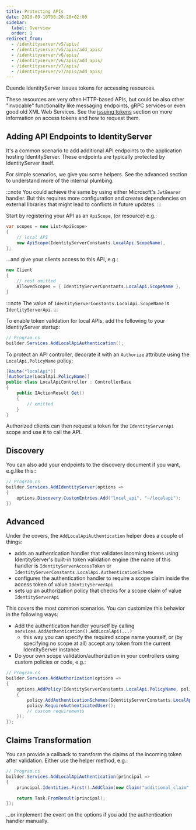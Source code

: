 ```yaml
---
title: Protecting APIs
date: 2020-09-10T08:20:20+02:00
sidebar:
  label: Overview
  order: 1
redirect_from:
  - /identityserver/v5/apis/
  - /identityserver/v5/apis/add_apis/
  - /identityserver/v6/apis/
  - /identityserver/v6/apis/add_apis/
  - /identityserver/v7/apis/
  - /identityserver/v7/apis/add_apis/
---
```


Duende IdentityServer issues tokens for accessing resources.

These resources are very often HTTP-based APIs, but could be also other "invocable" functionality like messaging endpoints, gRPC services or even good old XML Web Services. See the [issuing tokens](/identityserver/tokens/) section on more information on access tokens and how to request them.

## Adding API Endpoints to IdentityServer

It's a common scenario to add additional API endpoints to the application hosting IdentityServer.
These endpoints are typically protected by IdentityServer itself.

For simple scenarios, we give you some helpers. See the advanced section to understand more of the internal plumbing.

:::note
You could achieve the same by using either Microsoft's `JwtBearer` handler. But this requires more configuration and creates dependencies on external libraries that might lead to conflicts in future updates.
:::

Start by registering your API as an `ApiScope`, (or resource) e.g.:

```cs
var scopes = new List<ApiScope>
{
    // local API
    new ApiScope(IdentityServerConstants.LocalApi.ScopeName),
};
```

...and give your clients access to this API, e.g.:

```cs
new Client
{
    // rest omitted
    AllowedScopes = { IdentityServerConstants.LocalApi.ScopeName },   
}
```

:::note
The value of `IdentityServerConstants.LocalApi.ScopeName` is `IdentityServerApi`.
:::

To enable token validation for local APIs, add the following to your IdentityServer startup:

```cs
// Program.cs
builder.Services.AddLocalApiAuthentication();
```

To protect an API controller, decorate it with an `Authorize` attribute using the `LocalApi.PolicyName` policy:

```cs
[Route("localApi")]
[Authorize(LocalApi.PolicyName)]
public class LocalApiController : ControllerBase
{
    public IActionResult Get()
    {
        // omitted
    }
}
```

Authorized clients can then request a token for the `IdentityServerApi` scope and use it to call the API.

## Discovery
You can also add your endpoints to the discovery document if you want, e.g.like this::

```cs
// Program.cs
builder.Services.AddIdentityServer(options =>
{
    options.Discovery.CustomEntries.Add("local_api", "~/localapi");
})
```

## Advanced
Under the covers, the `AddLocalApiAuthentication` helper does a couple of things:

* adds an authentication handler that validates incoming tokens using IdentityServer's built-in token validation engine (the name of this handler is `IdentityServerAccessToken` or `IdentityServerConstants.LocalApi.AuthenticationScheme`
* configures the authentication handler to require a scope claim inside the access token of value `IdentityServerApi`
* sets up an authorization policy that checks for a scope claim of value `IdentityServerApi`

This covers the most common scenarios. You can customize this behavior in the following ways:

* Add the authentication handler yourself by calling `services.AddAuthentication().AddLocalApi(...)`
    * this way you can specify the required scope name yourself, or (by specifying no scope at all) accept any token from the current IdentityServer instance
* Do your own scope validation/authorization in your controllers using custom policies or code, e.g.:


```cs
// Program.cs
builder.Services.AddAuthorization(options =>
{
    options.AddPolicy(IdentityServerConstants.LocalApi.PolicyName, policy =>
    {
        policy.AddAuthenticationSchemes(IdentityServerConstants.LocalApi.AuthenticationScheme);
        policy.RequireAuthenticatedUser();
        // custom requirements
    });
});
```

## Claims Transformation
You can provide a callback to transform the claims of the incoming token after validation.
Either use the helper method, e.g.:

```cs
// Program.cs
builder.Services.AddLocalApiAuthentication(principal =>
{
    principal.Identities.First().AddClaim(new Claim("additional_claim", "additional_value"));

    return Task.FromResult(principal);
});
```

...or implement the event on the options if you add the authentication handler manually.


